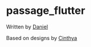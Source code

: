 # passage_flutter

Written by [Daniel](https://www.linkedin.com/in/daniel-mccann-sayles/)

Based on designs by [Cinthya](https://www.linkedin.com/in/cinthyaejh/)




